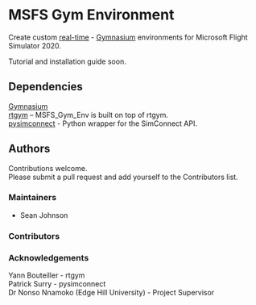 # MSFS Gym Environment  
Create custom [real-time](https://github.com/yannbouteiller/rtgym/tree/main) - [Gymnasium](https://gymnasium.farama.org) environments for Microsoft Flight Simulator 2020.  
  
Tutorial and installation guide soon.  

## Dependencies  
[Gymnasium](https://gymnasium.farama.org/index.html)  
[rtgym](https://github.com/yannbouteiller/rtgym/tree/main) – MSFS_Gym_Env is built on top of rtgym.  
[pysimconnect](https://github.com/patricksurry/pysimconnect) - Python wrapper for the SimConnect API.  
  
## Authors  
Contributions welcome.  
Please submit a pull request and add yourself to the Contributors list.  
  
### Maintainers  
- Sean Johnson  
  
### Contributors  
  
### Acknowledgements  
Yann Bouteiller - rtgym  
Patrick Surry - pysimconnect  
Dr Nonso Nnamoko (Edge Hill University) - Project Supervisor  
